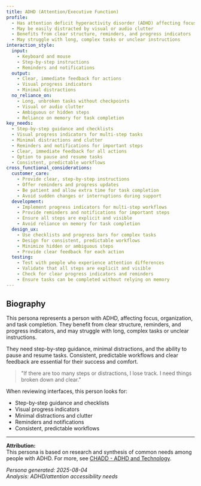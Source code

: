 ```yaml
---
title: ADHD (Attention/Executive Function)
profile:
  - Has attention deficit hyperactivity disorder (ADHD) affecting focus, organization, and task completion
  - May be easily distracted by visual or audio clutter
  - Benefits from clear structure, reminders, and progress indicators
  - May struggle with long, complex tasks or unclear instructions
interaction_style:
  input:
    - Keyboard and mouse
    - Step-by-step instructions
    - Reminders and notifications
  output:
    - Clear, immediate feedback for actions
    - Visual progress indicators
    - Minimal distractions
  no_reliance_on:
    - Long, unbroken tasks without checkpoints
    - Visual or audio clutter
    - Ambiguous or hidden steps
    - Reliance on memory for task completion
key_needs:
  - Step-by-step guidance and checklists
  - Visual progress indicators for multi-step tasks
  - Minimal distractions and clutter
  - Reminders and notifications for important steps
  - Clear, immediate feedback for all actions
  - Option to pause and resume tasks
  - Consistent, predictable workflows
cross_functional_considerations:
  customer_care:
    - Provide clear, step-by-step instructions
    - Offer reminders and progress updates
    - Be patient and allow extra time for task completion
    - Avoid sudden changes or interruptions during support
  development:
    - Implement progress indicators for multi-step workflows
    - Provide reminders and notifications for important steps
    - Ensure all steps are explicit and visible
    - Avoid reliance on memory for task completion
  design_ux:
    - Use checklists and progress bars for complex tasks
    - Design for consistent, predictable workflows
    - Minimize hidden or ambiguous steps
    - Provide clear feedback for each action
  testing:
    - Test with people who experience attention differences
    - Validate that all steps are explicit and visible
    - Check for clear progress indicators and reminders
    - Ensure tasks can be completed without relying on memory
---
```


## Biography

This persona represents a person with ADHD, affecting focus, organization, and task completion. They benefit from clear structure, reminders, and progress indicators, and may struggle with long, complex tasks or unclear instructions.

They need step-by-step guidance, minimal distractions, and the ability to pause and resume tasks. Consistent, predictable workflows and clear feedback are essential for their success and comfort.

> "If there are too many steps or distractions, I lose track. I need things broken down and clear."

When reviewing interfaces, this person looks for:
- Step-by-step guidance and checklists
- Visual progress indicators
- Minimal distractions and clutter
- Reminders and notifications
- Consistent, predictable workflows

---

**Attribution:**  
This persona is based on research and synthesis of common needs among people with ADHD. For more, see [CHADD - ADHD and Technology](https://chadd.org/).

*Persona generated: 2025-08-04*  
*Analysis: ADHD/attention accessibility needs*
